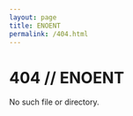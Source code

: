```yaml
---
layout: page
title: ENOENT
permalink: /404.html
---
```


# 404 // ENOENT

No such file or directory.